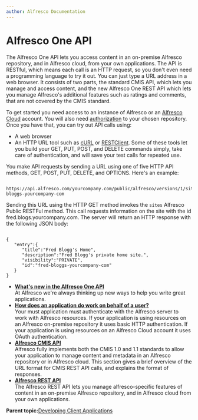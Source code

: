 ```yaml
---
author: Alfresco Documentation
---
```


# Alfresco One API

The Alfresco One API lets you access content in an on-premise Alfresco repository, and in Alfresco cloud, from your own applications. The API is RESTful, which means each call is an HTTP request, so you don't even need a programming language to try it out. You can just type a URL address in a web browser. It consists of two parts, the standard CMIS API, which lets you manage and access content, and the new Alfresco One REST API which lets you manage Alfresco's additional features such as ratings and comments, that are not covered by the CMIS standard.

To get started you need access to an instance of Alfresco or an [Alfresco Cloud](http://cloud.alfresco.com/) account. You will also need [authorization](../concepts/pra-authentication.md) to your chosen repository. Once you have that, you can try out API calls using:

-   A web browser
-   An HTTP URL tool such as [cURL](http://curl.haxx.se/) or [RESTClient](http://restclient.org/). Some of these tools let you build your GET, PUT, POST, and DELETE commands simply, take care of authentication, and will save your test calls for repeated use.

You make API requests by sending a URL using one of five HTTP API methods, GET, POST, PUT, DELETE, and OPTIONS. Here's an example:

```

https://api.alfresco.com/yourcompany.com/public/alfresco/versions/1/sites/fred-bloggs-yourcompany-com
```

Sending this URL using the HTTP GET method invokes the `sites` Alfresco Public RESTFul method. This call requests information on the site with the id fred.blogs.yourcompany.com. The server will return an HTTP response with the following JSON body:

```

{
   "entry":{
      "title":"Fred Blogg's Home",
      "description":"Fred Blogg's private home site.",
      "visibility":"PRIVATE",
      "id":"fred-bloggs-yourcompany-com"
   }
}
```

-   **[What's new in the Alfresco One API](../../../pra/1/topics/pra-whats-new.md)**  
At Alfresco we're always thinking up new ways to help you write great applications.
-   **[How does an application do work on behalf of a user?](../../../pra/1/concepts/pra-authentication.md)**  
 Your must application must authenticate with the Alfresco server to work with Alfresco resources. If your application is using resources on an Alfresco on-premise repository it uses basic HTTP authentication. If your application is using resources on an Alfresco Cloud account it uses OAuth authentication.
-   **[Alfresco CMIS API](../../../pra/1/topics/cmis-welcome.md)**  
Alfresco fully implements both the CMIS 1.0 and 1.1 standards to allow your application to manage content and metadata in an Alfresco repository or in Alfresco cloud. This section gives a brief overview of the URL format for CMIS REST API calls, and explains the format of responses.
-   **[Alfresco REST API](../../../pra/1/topics/pra-welcome-aara.md)**  
The Alfresco REST API lets you manage alfresco-specific features of content in an on-premise Alfresco repository, and in Alfresco cloud from your own applications.

**Parent topic:**[Developing Client Applications](../../../concepts/dev-client-applications.md)

